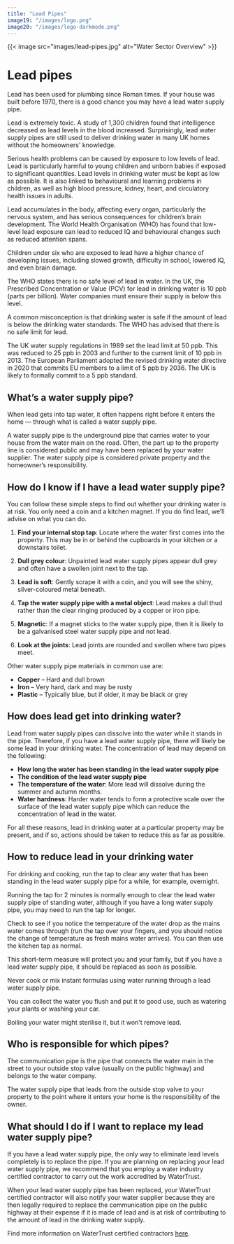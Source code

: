 ```yaml
---
title: "Lead Pipes"
image19: "/images/logo.png"
image20: "/images/logo-darkmode.png"
---
```


{{< image src="images/lead-pipes.jpg" alt="Water Sector Overview" >}}


# Lead pipes

Lead has been used for plumbing since Roman times. If your house was built before 1970, there is a good chance you may have a lead water supply pipe.

Lead is extremely toxic. A study of 1,300 children found that intelligence decreased as lead levels in the blood increased. Surprisingly, lead water supply pipes are still used to deliver drinking water in many UK homes without the homeowners' knowledge.

Serious health problems can be caused by exposure to low levels of lead. Lead is particularly harmful to young children and unborn babies if exposed to significant quantities. Lead levels in drinking water must be kept as low as possible. It is also linked to behavioural and learning problems in children, as well as high blood pressure, kidney, heart, and circulatory health issues in adults.

Lead accumulates in the body, affecting every organ, particularly the nervous system, and has serious consequences for children’s brain development. The World Health Organisation (WHO) has found that low-level lead exposure can lead to reduced IQ and behavioural changes such as reduced attention spans.

Children under six who are exposed to lead have a higher chance of developing issues, including slowed growth, difficulty in school, lowered IQ, and even brain damage.

The WHO states there is no safe level of lead in water. In the UK, the Prescribed Concentration or Value (PCV) for lead in drinking water is 10 ppb (parts per billion). Water companies must ensure their supply is below this level.

A common misconception is that drinking water is safe if the amount of lead is below the drinking water standards. The WHO has advised that there is no safe limit for lead.

The UK water supply regulations in 1989 set the lead limit at 50 ppb. This was reduced to 25 ppb in 2003 and further to the current limit of 10 ppb in 2013. The European Parliament adopted the revised drinking water directive in 2020 that commits EU members to a limit of 5 ppb by 2036. The UK is likely to formally commit to a 5 ppb standard.

## What’s a water supply pipe?

When lead gets into tap water, it often happens right before it enters the home — through what is called a water supply pipe.

A water supply pipe is the underground pipe that carries water to your house from the water main on the road. Often, the part up to the property line is considered public and may have been replaced by your water supplier. The water supply pipe is considered private property and the homeowner’s responsibility.

## How do I know if I have a lead water supply pipe?

You can follow these simple steps to find out whether your drinking water is at risk. You only need a coin and a kitchen magnet. If you do find lead, we’ll advise on what you can do.

1. **Find your internal stop tap**: Locate where the water first comes into the property. This may be in or behind the cupboards in your kitchen or a downstairs toilet.

2. **Dull grey colour**: Unpainted lead water supply pipes appear dull grey and often have a swollen joint next to the tap.

3. **Lead is soft**: Gently scrape it with a coin, and you will see the shiny, silver-coloured metal beneath.

4. **Tap the water supply pipe with a metal object**: Lead makes a dull thud rather than the clear ringing produced by a copper or iron pipe.

5. **Magnetic**: If a magnet sticks to the water supply pipe, then it is likely to be a galvanised steel water supply pipe and not lead.

6. **Look at the joints**: Lead joints are rounded and swollen where two pipes meet.

Other water supply pipe materials in common use are:
- **Copper** – Hard and dull brown
- **Iron** – Very hard, dark and may be rusty
- **Plastic** – Typically blue, but if older, it may be black or grey

## How does lead get into drinking water?

Lead from water supply pipes can dissolve into the water while it stands in the pipe. Therefore, if you have a lead water supply pipe, there will likely be some lead in your drinking water. The concentration of lead may depend on the following:
- **How long the water has been standing in the lead water supply pipe**
- **The condition of the lead water supply pipe**
- **The temperature of the water**: More lead will dissolve during the summer and autumn months.
- **Water hardness**: Harder water tends to form a protective scale over the surface of the lead water supply pipe which can reduce the concentration of lead in the water.

For all these reasons, lead in drinking water at a particular property may be present, and if so, actions should be taken to reduce this as far as possible.

## How to reduce lead in your drinking water

For drinking and cooking, run the tap to clear any water that has been standing in the lead water supply pipe for a while, for example, overnight.

Running the tap for 2 minutes is normally enough to clear the lead water supply pipe of standing water, although if you have a long water supply pipe, you may need to run the tap for longer.

Check to see if you notice the temperature of the water drop as the mains water comes through (run the tap over your fingers, and you should notice the change of temperature as fresh mains water arrives). You can then use the kitchen tap as normal.

This short-term measure will protect you and your family, but if you have a lead water supply pipe, it should be replaced as soon as possible.

Never cook or mix instant formulas using water running through a lead water supply pipe.

You can collect the water you flush and put it to good use, such as watering your plants or washing your car.

Boiling your water might sterilise it, but it won't remove lead.

## Who is responsible for which pipes?

The communication pipe is the pipe that connects the water main in the street to your outside stop valve (usually on the public highway) and belongs to the water company.

The water supply pipe that leads from the outside stop valve to your property to the point where it enters your home is the responsibility of the owner.

## What should I do if I want to replace my lead water supply pipe?

If you have a lead water supply pipe, the only way to eliminate lead levels completely is to replace the pipe. If you are planning on replacing your lead water supply pipe, we recommend that you employ a water industry certified contractor to carry out the work accredited by WaterTrust.

When your lead water supply pipe has been replaced, your WaterTrust certified contractor will also notify your water supplier because they are then legally required to replace the communication pipe on the public highway at their expense if it is made of lead and is at risk of contributing to the amount of lead in the drinking water supply.

Find more information on WaterTrust certified contractors [here](/approved-plumbers).
